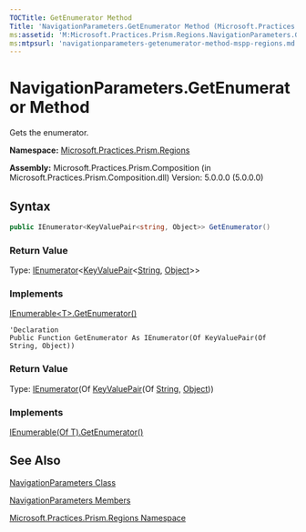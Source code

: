 ```yaml
---
TOCTitle: GetEnumerator Method
Title: 'NavigationParameters.GetEnumerator Method (Microsoft.Practices.Prism.Regions)'
ms:assetid: 'M:Microsoft.Practices.Prism.Regions.NavigationParameters.GetEnumerator'
ms:mtpsurl: 'navigationparameters-getenumerator-method-mspp-regions.md'
---
```


# NavigationParameters.GetEnumerator Method

Gets the enumerator.

**Namespace:** [Microsoft.Practices.Prism.Regions](mspp-regions-namespace.md)

**Assembly:** Microsoft.Practices.Prism.Composition (in Microsoft.Practices.Prism.Composition.dll) Version: 5.0.0.0 (5.0.0.0)

## Syntax

```C#
public IEnumerator<KeyValuePair<string, Object>> GetEnumerator()
```
### Return Value

Type: [IEnumerator](http://msdn.microsoft.com/en-us/library/78dfe2yb)&lt;[KeyValuePair](http://msdn.microsoft.com/en-us/library/5tbh8a42)&lt;[String](http://msdn.microsoft.com/en-us/library/s1wwdcbf), [Object](http://msdn.microsoft.com/en-us/library/e5kfa45b)&gt;&gt;
### Implements

[IEnumerable&lt;T&gt;.GetEnumerator()](http://msdn.microsoft.com/en-us/library/s793z9y2)
```VB
'Declaration
Public Function GetEnumerator As IEnumerator(Of KeyValuePair(Of String, Object))
```

### Return Value

Type: [IEnumerator](http://msdn.microsoft.com/en-us/library/78dfe2yb)(Of [KeyValuePair](http://msdn.microsoft.com/en-us/library/5tbh8a42)(Of [String](http://msdn.microsoft.com/en-us/library/s1wwdcbf), [Object](http://msdn.microsoft.com/en-us/library/e5kfa45b)))
### Implements

[IEnumerable(Of T).GetEnumerator()](http://msdn.microsoft.com/en-us/library/s793z9y2)

## See Also

[NavigationParameters Class](navigationparameters-class-mspp-regions.md)

[NavigationParameters Members](navigationparameters-members-mspp-regions.md)

[Microsoft.Practices.Prism.Regions Namespace](mspp-regions-namespace.md)
